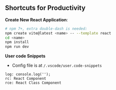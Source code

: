 ## Shortcuts for Productivity

**Create New React Application**:

```bash
# npm 7+, extra double-dash is needed:
npm create vite@latest <name> -- --template react
cd <name>
npm install
npm run dev
```

**User code Snippets**
* Config file is at `/.vscode/user.code-snippets`
```
log: console.log('');
rc: React Component
rce: React Class Component  
```